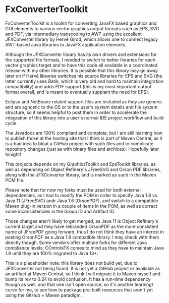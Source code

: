 # FxConverterToolkit
FxConverterToolkit is a toolkit for converting JavaFX based graphics and GUI elements to various vector graphics output formats such as EPS, SVG and PDF, via intermediary transcoding to AWT using the excellent JFXConverter library by Hervé Girod, which allows one to connect legacy AWT-based Java libraries to JavaFX application elements.

Although the JFXConverter library has its own drivers and extensions for the supported file formats, I needed to switch to better libraries for each vector graphics target and to have this code all available in a coordinated release with my other libraries. It is possible that this library may go away later on if Hervé likewise switches his source libraries for EPS and SVG (the latter currently uses Batik, which is very old and hard to maintain integration compatibility) and adds PDF support (this is my most important output format overall, and is meant to eventually supplant the need for EPS).

Eclipse and NetBeans related support files are included as they are generic and are agnostic to the OS or to the user's system details and file system structure, so it seems helpful to post them in order to accelerate the integration of this library into a user's normal IDE project workflow and build cycle.

The Javadocs are 100% compliant and complete, but I am still learning how to publish those at the hosting site that I think is part of Maven Central, as it is a bad idea to bloat a GitHub project with such files and to complicate repository changes (just as with binary files and archices). Hopefully later tonight!

This projects depends on my GraphicsToolkit and EpsToolkit libraries, as well as depending on Object Refinery's JFreeSVG and Orson PDF libraries, along with the JFXConverter library, and is marked as such in the Maven POM file.

Please note that for now my forks must be used for both external dependencies, as I had to modify the POM in order to specify Java 1.8 vs. Java 11 (JFreeSVG) andr Java 1.6 (OrsonPDF), and switch to a compatible Maven plug-in version in a couple of items in the POM, as well as correct some inconsistencies in the Group ID and Artifact ID.

Those changes aren't likely to get merged, as Java 11 is Object Refinery's current target and they have rebranded OrsonPDF as the more consistent name of JFreePDF going forward, thus I do not think they have an interest in posting OrsonPDF as a Java 1.8 compatible library. I may check with them directly though. Some vendors offer multiple forks for different Java compliance levels; COntrolsFX comes to mind as they have to maintain Java 1.8 until they are 100% migrated to Java 13+.

This is a placeholder note: this library does not build yet, due to JFXConverter not being found. It is not yet a GitHub project or available as an artifact at Maven Central, so I think I will migrate it to Maven myself and bump its rev to 0.24 to avoid confusion. It has a run-time dependency though as well, and that one isn't open source, so it's another learningt curve for me, to see how to package pre-built resources that aren't yet using the GitHub + Maven paradigm.
